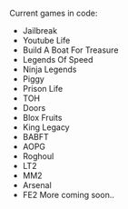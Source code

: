 Current games in code:
- Jailbreak
- Youtube Life
- Build A Boat For Treasure
- Legends Of Speed
- Ninja Legends
- Piggy
- Prison Life
- TOH
- Doors
- Blox Fruits
- King Legacy
- BABFT
- AOPG
- Roghoul
- LT2
- MM2
- Arsenal
- FE2
More coming soon..
